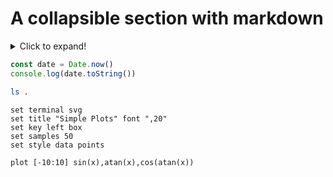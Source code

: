 

# A collapsible section with markdown
<details>
  <summary>Click to expand!</summary>

```bash {cmd=true hide=TURE}
ls .
```
</details>

```javascript {cmd="node" hide=TRUE}
const date = Date.now()
console.log(date.toString())
```

```bash {cmd hide}
ls .
```

```gnuplot {cmd=true output="html"}
set terminal svg
set title "Simple Plots" font ",20"
set key left box
set samples 50
set style data points

plot [-10:10] sin(x),atan(x),cos(atan(x))
```